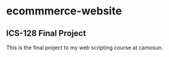 # ecommmerce-website
ICS-128 Final Project
-----------------------

This is the final project to my web scripting
course at camosun.
